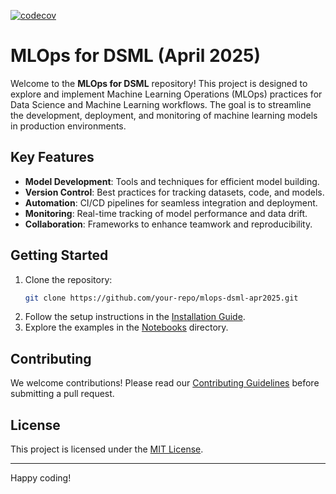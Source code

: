 [![codecov](https://codecov.io/gh/ThoshanRS10/mlops-dsml-apr2025/branch/main/graph/badge.svg?token=DPDS4AE2UI)](https://codecov.io/gh/ThoshanRS10/mlops-dsml-apr2025)

# MLOps for DSML (April 2025)

Welcome to the **MLOps for DSML** repository! This project is designed to explore and implement Machine Learning Operations (MLOps) practices for Data Science and Machine Learning workflows. The goal is to streamline the development, deployment, and monitoring of machine learning models in production environments.

## Key Features

- **Model Development**: Tools and techniques for efficient model building.
- **Version Control**: Best practices for tracking datasets, code, and models.
- **Automation**: CI/CD pipelines for seamless integration and deployment.
- **Monitoring**: Real-time tracking of model performance and data drift.
- **Collaboration**: Frameworks to enhance teamwork and reproducibility.

## Getting Started

1. Clone the repository:
    ```bash
    git clone https://github.com/your-repo/mlops-dsml-apr2025.git
    ```
2. Follow the setup instructions in the [Installation Guide](docs/installation.md).
3. Explore the examples in the [Notebooks](notebooks/) directory.

## Contributing

We welcome contributions! Please read our [Contributing Guidelines](CONTRIBUTING.md) before submitting a pull request.

## License

This project is licensed under the [MIT License](LICENSE).

---
Happy coding! 
